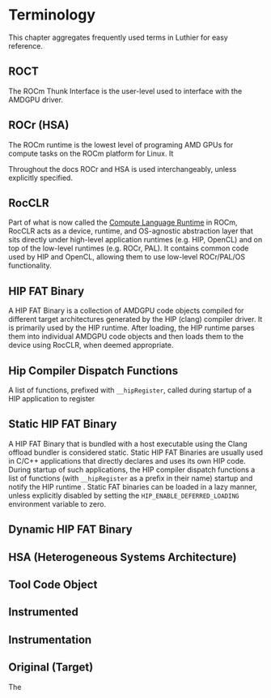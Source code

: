 # Terminology
This chapter aggregates frequently used terms in Luthier for easy reference.



## ROCT
The ROCm Thunk Interface is the user-level used to interface with the AMDGPU driver. 


## ROCr (HSA)
The ROCm runtime is the lowest level of programing AMD GPUs for compute tasks on the ROCm platform for Linux. It

Throughout the docs ROCr and HSA is used interchangeably, unless explicitly specified.

## RocCLR
Part of what is now called the [Compute Language Runtime](https://github.com/roCm/clr) in ROCm, RocCLR acts as a device,
runtime, and OS-agnostic abstraction layer that sits directly under high-level application runtimes (e.g. HIP, OpenCL)
and on top of the low-level runtimes (e.g. ROCr, PAL). It contains common code used by HIP and OpenCL, allowing them 
to use low-level ROCr/PAL/OS functionality.

## HIP FAT Binary
A HIP FAT Binary is a collection of AMDGPU code objects compiled for different target architectures generated by the 
HIP (clang) compiler driver. It is primarily used by the HIP runtime. After loading, the HIP runtime parses them into 
individual AMDGPU code objects and then loads them to the device using RocCLR, when deemed appropriate. 

## Hip Compiler Dispatch Functions
A list of functions, prefixed with `__hipRegister`, called during startup of a HIP application to register 

## Static HIP FAT Binary
A HIP FAT Binary that is bundled with a host executable using the Clang offload bundler is considered static. 
Static HIP FAT Binaries are usually used in C/C++ applications that directly declares and uses its own HIP code. 
During startup of such applications, the HIP compiler dispatch functions 
a list of functions (with `__hipRegister` as a prefix in their name) startup and notify the HIP runtime . Static FAT
binaries can be loaded in a lazy manner, unless explicitly disabled by setting the `HIP_ENABLE_DEFERRED_LOADING` 
environment variable to zero.

## Dynamic HIP FAT Binary


## HSA (Heterogeneous Systems Architecture)

## Tool Code Object


## Instrumented 

## Instrumentation

## Original (Target)


The 